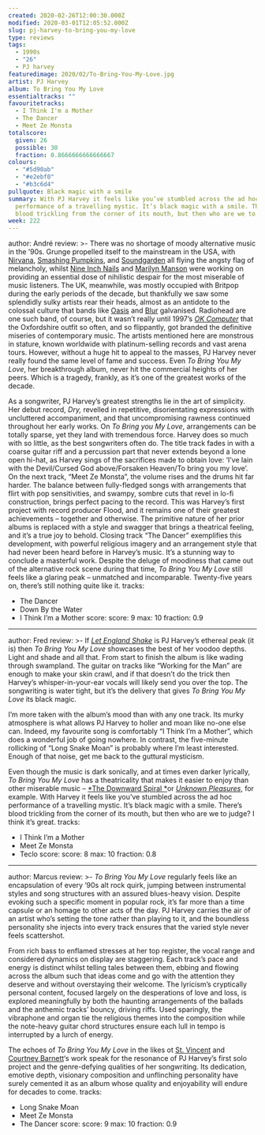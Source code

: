 ```yaml
---
created: 2020-02-26T12:00:30.000Z
modified: 2020-03-01T12:05:52.000Z
slug: pj-harvey-to-bring-you-my-love
type: reviews
tags:
  - 1990s
  - "26"
  - PJ harvey
featuredimage: 2020/02/To-Bring-You-My-Love.jpg
artist: PJ Harvey
album: To Bring You My Love
essentialtracks: ""
favouritetracks:
  - I Think I'm a Mother
  - The Dancer
  - Meet Ze Monsta
totalscore:
  given: 26
  possible: 30
  fraction: 0.8666666666666667
colours:
  - "#5d90ab"
  - "#e2ebf0"
  - "#b3c6d4"
pullquote: Black magic with a smile
summary: With PJ Harvey it feels like you’ve stumbled across the ad hoc
  performance of a travelling mystic. It’s black magic with a smile. There’s
  blood trickling from the corner of its mouth, but then who are we to judge?
week: 222
---
```

author: André
review: >-
  There was no shortage of moody alternative music in the ’90s. Grunge propelled
  itself to the mainstream in the USA, with
  [Nirvana](<https://audioxide.com/reviews/nirvana-in-utero/>), [Smashing
  Pumpkins](<https://audioxide.com/reviews/the-smashing-pumpkins-gish/>), and
  [Soundgarden](<https://audioxide.com/reviews/soundgarden-superunknown/>) all
  flying the angsty flag of melancholy, whilst [Nine Inch
  Nails](<https://audioxide.com/reviews/nine-inch-nails-pretty-hate-machine/>)
  and [Marilyn
  Manson](<https://audioxide.com/reviews/review-heaven-upside-down-marilyn-manson/>)
  were working on providing an essential dose of nihilistic despair for the most
  miserable of music listeners. The UK, meanwhile, was mostly occupied with
  Britpop during the early periods of the decade, but thankfully we saw some
  splendidly sulky artists rear their heads, almost as an antidote to the
  colossal culture that bands like
  [Oasis](<https://audioxide.com/reviews/oasis-definitely-maybe/>) and
  [Blur](<https://audioxide.com/reviews/blur-modern-life-is-rubbish/>)
  galvanised. Radiohead are one such band, of course, but it wasn’t really until
  1997’s [*OK Computer*](<https://audioxide.com/reviews/radiohead-ok-computer/>)
  that the Oxfordshire outfit so often, and so flippantly, got branded the
  definitive miseries of contemporary music. The artists mentioned here are
  monstrous in stature, known worldwide with platinum-selling records and vast
  arena tours. However, without a huge hit to appeal to the masses, PJ Harvey
  never really found the same level of fame and success. Even *To Bring You My
  Love*, her breakthrough album, never hit the commercial heights of her peers.
  Which is a tragedy, frankly, as it’s one of the greatest works of the decade.


  As a songwriter, PJ Harvey’s greatest strengths lie in the art of simplicity. Her debut record, *Dry,* revelled in repetitive, disorientating expressions with uncluttered accompaniment, and that uncompromising rawness continued throughout her early works. On *To Bring you My Love*, arrangements can be totally sparse, yet they land with tremendous force. Harvey does so much with so little, as the best songwriters often do. The title track fades in with a coarse guitar riff and a percussion part that never extends beyond a lone open hi-hat, as Harvey sings of the sacrifices made to obtain love: ‘I’ve lain with the Devil/Cursed God above/Forsaken Heaven/To bring you my love’. On the next track, “Meet Ze Monsta”, the volume rises and the drums hit far harder. The balance between fully-fledged songs with arrangements that flirt with pop sensitivities, and swampy, sombre cuts that revel in lo-fi construction, brings perfect pacing to the record. This was Harvey’s first project with record producer Flood, and it remains one of their greatest achievements – together and otherwise. The primitive nature of her prior albums is replaced with a style and swagger that brings a theatrical feeling, and it’s a true joy to behold. Closing track “The Dancer” exemplifies this development, with powerful religious imagery and an arrangement style that had never been heard before in Harvey’s music. It’s a stunning way to conclude a masterful work. Despite the deluge of moodiness that came out of the alternative rock scene during that time, *To Bring You My Love* still feels like a glaring peak – unmatched and incomparable. Twenty-five years on, there’s still nothing quite like it.
tracks:
  - The Dancer
  - ­­Down By the Water
  - ­­I Think I’m a Mother
score:
  score: 9
  max: 10
  fraction: 0.9
---
author: Fred
review: >-
  If [*Let England
  Shake*](<https://audioxide.com/reviews/pj-harvey-let-england-shake/>) is PJ
  Harvey’s ethereal peak (it is) then *To Bring You My Love* showcases the best
  of her voodoo depths. Light and shade and all that. From start to finish the
  album is like wading through swampland. The guitar on tracks like “Working for
  the Man” are enough to make your skin crawl, and if that doesn’t do the trick
  then Harvey’s whisper-in-your-ear vocals will likely send you over the top.
  The songwriting is water tight, but it’s the delivery that gives *To Bring You
  My Love* its black magic.

  I’m more taken with the album’s mood than with any one track. Its murky atmosphere is what allows PJ Harvey to holler and moan like no-one else can. Indeed, my favourite song is comfortably “I Think I’m a Mother”, which does a wonderful job of going nowhere. In contrast, the five-minute rollicking of “Long Snake Moan” is probably where I’m least interested. Enough of that noise, get me back to the guttural mysticism.

  Even though the music is dark sonically, and at times even darker lyrically, *To Bring You My Love* has a theatricality that makes it easier to enjoy than other miserable music – [*The Downward Spiral *](<https://audioxide.com/reviews/nine-inch-nails-the-downward-spiral/>)or [*Unknown Pleasures*](<https://audioxide.com/reviews/joy-division-unknown-pleasures/>), for example. With Harvey it feels like you’ve stumbled across the ad hoc performance of a travelling mystic. It’s black magic with a smile. There’s blood trickling from the corner of its mouth, but then who are we to judge? I think it’s great.
tracks:
  - I Think I’m a Mother
  - ­­Meet Ze Monsta
  - ­­Teclo
score:
  score: 8
  max: 10
  fraction: 0.8
---
author: Marcus
review: >-
  *To Bring You My Love* regularly feels like an encapsulation of every ’90s alt
  rock quirk, jumping between instrumental styles and song structures with an
  assured blues-heavy vision. Despite evoking such a specific moment in popular
  rock, it’s far more than a time capsule or an homage to other acts of the day.
  PJ Harvey carries the air of an artist who’s setting the tone rather than
  playing to it, and the boundless personality she injects into every track
  ensures that the varied style never feels scattershot.


  From rich bass to enflamed stresses at her top register, the vocal range and considered dynamics on display are staggering. Each track’s pace and energy is distinct whilst telling tales between them, ebbing and flowing across the album such that ideas come and go with the attention they deserve and without overstaying their welcome. The lyricism’s cryptically personal content, focused largely on the desperations of love and loss, is explored meaningfully by both the haunting arrangements of the ballads and the anthemic tracks’ bouncy, driving riffs. Used sparingly, the vibraphone and organ tie the religious themes into the composition while the note-heavy guitar chord structures ensure each lull in tempo is interrupted by a lurch of energy.


  The echoes of *To Bring You My Love* in the likes ot [St. Vincent](<https://audioxide.com/reviews/st-vincent-masseduction/>) and [Courtney Barnett](<https://audioxide.com/reviews/courtney-barnett-tell-me-how-you-really-feel/>)‘s work speak for the resonance of PJ Harvey’s first solo project and the genre-defying qualities of her songwriting. Its dedication, emotive depth, visionary composition and unflinching personality have surely cemented it as an album whose quality and enjoyability will endure for decades to come.
tracks:
  - Long Snake Moan
  - ­­Meet Ze Monsta
  - ­­The Dancer
score:
  score: 9
  max: 10
  fraction: 0.9
